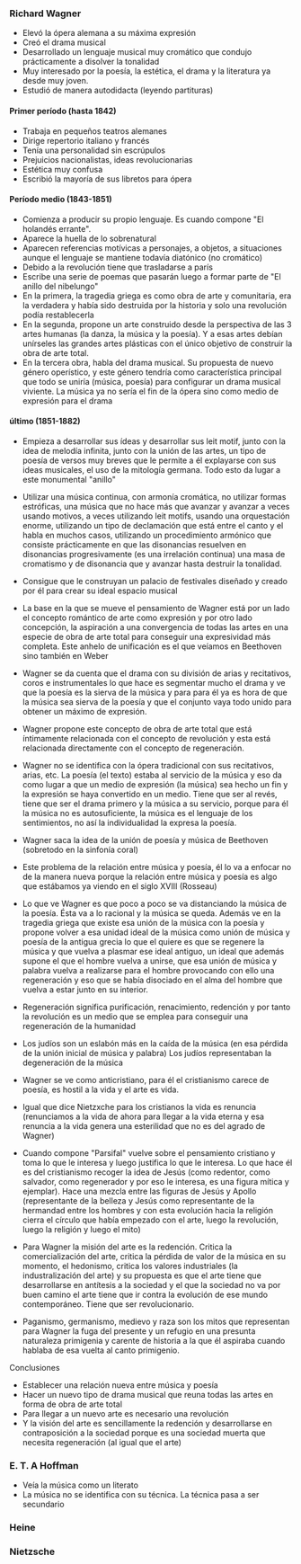 ### Richard Wagner
- Elevó la ópera alemana a su máxima expresión
- Creó el drama musical
- Desarrollado un lenguaje musical muy cromático que condujo prácticamente a disolver la tonalidad
- Muy interesado por la poesía, la estética, el drama y la literatura ya desde muy joven.
- Estudió de manera autodidacta (leyendo partituras)

#### Primer período (hasta 1842)
- Trabaja en pequeños teatros alemanes
- Dirige repertorio italiano y francés
- Tenía una personalidad sin escrúpulos
- Prejuicios nacionalistas, ideas revolucionarias
- Estética muy confusa
- Escribió la mayoría de sus libretos para ópera

#### Período medio (1843-1851)
- Comienza a producir su propio lenguaje. Es cuando compone "El holandés errante".
- Aparece la huella de lo sobrenatural
- Aparecen referencias motívicas a personajes, a objetos, a situaciones aunque el lenguaje se mantiene todavía diatónico (no cromático)
- Debido a la revolución tiene que trasladarse a parís
- Escribe una serie de poemas que pasarán luego a formar parte de "El anillo del nibelungo" 
- En la primera, la tragedia griega es como obra de arte y comunitaria, era la verdadera y había sido destruida por la historia y solo una revolución podía restablecerla 
- En la segunda, propone un arte construido desde la perspectiva de las 3 artes humanas (la danza, la música y la poesía). Y a esas artes debían unírseles las grandes artes plásticas con el único objetivo de construir la obra de arte total.
- En la tercera obra, habla del drama musical. Su propuesta de nuevo género operístico, y este género tendría como característica principal que todo se uniría (música, poesía) para configurar un drama musical viviente. La música ya no sería el fin de la ópera sino como medio de expresión para el drama

#### último  (1851-1882)
- Empieza a desarrollar sus ídeas y desarrollar sus leit motif, junto con la idea de melodía infinita, junto con la unión de las artes, un tipo de poesía de versos muy breves que le permite a él explayarse con sus ideas musicales, el uso de la mitología germana. Todo esto da lugar a este monumental "anillo"
- Utilizar una música continua, con armonía cromática, no utilizar formas estróficas, una música que no hace más que avanzar y avanzar a veces usando motivos, a veces utilizando leit motifs, usando una orquestación enorme, utilizando un tipo de declamación que está entre el canto y el habla en muchos casos, utilizando un procedimiento armónico que consiste prácticamente en que las disonancias resuelven en disonancias progresivamente (es una irrelación continua) una masa de cromatismo y de disonancia que y avanzar hasta destruir la tonalidad.

- Consigue que le construyan un palacio de festivales diseñado y creado por él para crear su ideal espacio musical

- La base en la que se mueve el pensamiento de Wagner está por un lado el concepto romántico de arte como expresión y por otro lado concepción, la aspiración a una convergencia de todas las artes en una especie de obra de arte total para conseguir una expresividad más completa. Este anhelo de unificación es el que veíamos en Beethoven sino también en Weber 
- Wagner se da cuenta que el drama con su división de arias y recitativos, coros e instrumentales lo que hace es segmentar mucho el drama y ve que la poesía es la sierva de la música y para para él ya es hora de que la música sea sierva de la poesía y que el conjunto vaya todo unido para obtener un máximo de expresión.
- Wagner propone este concepto de obra de arte total que está íntimamente relacionada con el concepto de revolución y esta está relacionada directamente con el concepto de regeneración.
-  Wagner no se identifica con la ópera tradicional con sus recitativos, arias, etc. La poesía (el texto) estaba al servicio de la música y eso da como lugar a que un medio de expresión (la música) sea hecho un fin y la expresión se haya convertido en un medio. Tiene que ser al revés, tiene que ser el drama primero y la música a su servicio, porque para él la música no es autosuficiente, la música es el lenguaje de los sentimientos, no así la individualidad la expresa la poesía. 
- Wagner saca la idea de la unión de poesía y música de Beethoven (sobretodo en la sinfonía coral)
- Este problema de la relación entre música y poesía, él lo va a enfocar no de la manera nueva porque la relación entre música y poesía es algo que estábamos ya viendo en el siglo XVIII (Rosseau)   
- Lo que ve Wagner es que poco a poco se va distanciando la música de la poesía. Ésta va a lo racional y la música se queda. Además ve en la tragedia griega que existe esa unión de la música con la poesía y propone volver a esa unidad ideal de la música como unión de música y poesía de la antigua grecia lo que el quiere es que se regenere la música y que vuelva a plasmar ese ideal antiguo, un ideal que además supone el que el hombre vuelva a unirse, que esa unión de música y palabra vuelva a realizarse para el hombre provocando con ello una regeneración y eso que se había disociado en  el alma del hombre que vuelva a estar junto en su interior.
- Regeneración significa purificación, renacimiento, redención y por tanto la revolución es un medio que se emplea para conseguir una regeneración de la humanidad
- Los judíos son un eslabón más en la caída de la música (en esa pérdida  de la unión inicial de música y palabra) Los judíos representaban la degeneración de la música 
- Wagner se ve como anticristiano, para él el cristianismo carece de poesía, es hostil a la vida y el arte es vida. 
- Igual que dice Nietzxche para los cristianos la vida es renuncia (renunciamos a la vida de ahora para llegar a la vida eterna y esa renuncia a la vida genera una esterilidad que no es del agrado de Wagner) 
- Cuando compone "Parsifal" vuelve sobre el pensamiento cristiano y toma lo que le interesa y luego justifica lo que le interesa. Lo que hace él es del cristianismo recoger la idea de Jesús (como redentor, como salvador, como regenerador y por eso le interesa, es una figura mítica y ejemplar). Hace una mezcla entre las figuras de Jesús y Apollo (representante de la belleza y Jesús como representante de la hermandad entre los hombres y con esta evolución hacia la religión cierra el círculo que había empezado  con el arte, luego la revolución, luego la religión y luego el mito)
- Para Wagner la misión del arte es la redención. Critica la comercialización del arte, critica la pérdida de valor de la música en su momento, el hedonismo, critica los valores industriales (la industralización del arte) y su propuesta es que el arte tiene que desarrollarse en antítesis a la sociedad y el que la sociedad no va por buen camino el arte tiene que ir contra la evolución de ese mundo contemporáneo. Tiene que ser revolucionario. 
- Paganismo, germanismo, medievo y raza son los mitos que representan para Wagner la fuga del presente y un refugio en una presunta naturaleza primigenia y carente de historia a la que él aspiraba cuando hablaba de esa vuelta al canto primigenio.

Conclusiones
- Establecer una relación nueva entre música y poesía
- Hacer un nuevo tipo de drama musical que reuna todas las artes en forma de obra de arte total 
- Para llegar a un nuevo arte es necesario una revolución
- Y la visión del arte es sencillamente la redención y desarrollarse en contraposición a la sociedad porque es una sociedad muerta que necesita regeneración (al igual que el arte)

### E. T. A Hoffman
-  Veía la música como un literato
- La música no se identifica con su técnica. La técnica pasa a ser secundario

### Heine


### Nietzsche